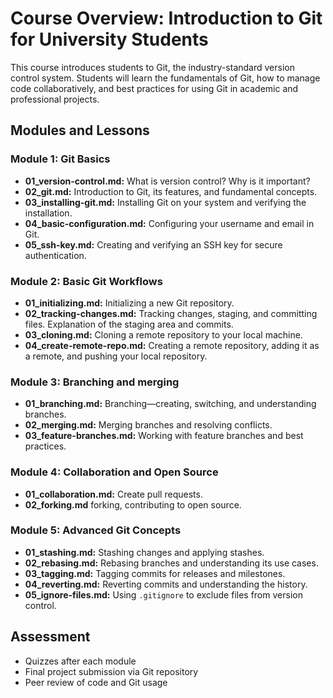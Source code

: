 # Course Overview: Introduction to Git for University Students

This course introduces students to Git, the industry-standard version control system. Students will learn the fundamentals of Git, how to manage code collaboratively, and best practices for using Git in academic and professional projects.

## Modules and Lessons

### Module 1: Git Basics
- **01_version-control.md:** What is version control? Why is it important?
- **02_git.md:** Introduction to Git, its features, and fundamental concepts.
- **03_installing-git.md:** Installing Git on your system and verifying the installation.
- **04_basic-configuration.md:** Configuring your username and email in Git.
- **05_ssh-key.md:** Creating and verifying an SSH key for secure authentication.

### Module 2: Basic Git Workflows
- **01_initializing.md:** Initializing a new Git repository.
- **02_tracking-changes.md:** Tracking changes, staging, and committing files. Explanation of the staging area and commits.
- **03_cloning.md:** Cloning a remote repository to your local machine.
- **04_create-remote-repo.md:** Creating a remote repository, adding it as a remote, and pushing your local repository.

### Module 3: Branching and merging
- **01_branching.md:** Branching—creating, switching, and understanding branches.
- **02_merging.md:** Merging branches and resolving conflicts.
- **03_feature-branches.md:** Working with feature branches and best practices.

### Module 4: Collaboration and Open Source
- **01_collaboration.md:** Create pull requests.
- **02_forking.md** forking, contributing to open source.

### Module 5: Advanced Git Concepts
- **01_stashing.md:** Stashing changes and applying stashes.
- **02_rebasing.md:** Rebasing branches and understanding its use cases.
- **03_tagging.md:** Tagging commits for releases and milestones.
- **04_reverting.md:** Reverting commits and understanding the history.
- **05_ignore-files.md:** Using `.gitignore` to exclude files from version control.

## Assessment
- Quizzes after each module
- Final project submission via Git repository
- Peer review of code and Git usage
